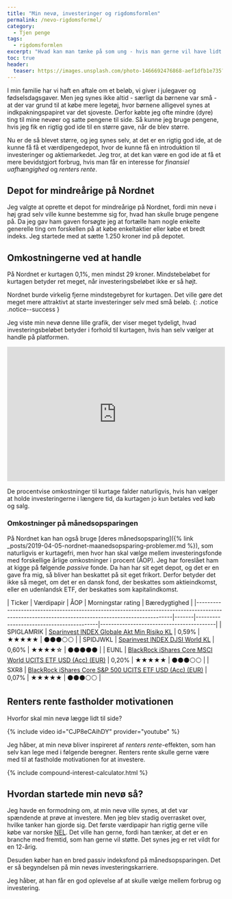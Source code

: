 ```yaml
---
title: "Min nevø, investeringer og rigdomsformlen"
permalink: /nevo-rigdomsformel/
category:
  - Tjen penge
tags:
  - rigdomsformlen
excerpt: "Hvad kan man tænke på som ung - hvis man gerne vil have lidt styr på sin økonomi?"
toc: true
header:
  teaser: https://images.unsplash.com/photo-1466692476868-aef1dfb1e735?ixlib=rb-1.2.1&ixid=eyJhcHBfaWQiOjEyMDd9&auto=format&fit=crop&w=400&q=80
---
```


I min familie har vi haft en aftale om et beløb, vi giver i julegaver og fødselsdagsgaver. Men jeg synes ikke altid - særligt da børnene var små - at der var grund til at købe mere legetøj, hvor børnene alligevel synes at indkpakningspapiret var det sjoveste. Derfor købte jeg ofte mindre (dyre) ting til mine nevøer og satte pengene til side. Så kunne jeg bruge pengene, hvis jeg fik en rigtig god ide til en større gave, når de blev større.

Nu er de så blevet større, og jeg synes selv, at det er en rigtig god ide, at de kunne få få et værdipengedepot, hvor de kunne få en introduktion til investeringer og aktiemarkedet. Jeg tror, at det kan være en god ide at få et mere bevidstgjort forbrug, hvis man får en interesse for _finansiel uafhængighed_ og _renters rente_.

## Depot for mindreårige på Nordnet

Jeg valgte at oprette et depot for mindreårige på Nordnet, fordi min nevø i høj grad selv ville kunne bestemme sig for, hvad han skulle bruge pengene på. Da jeg gav ham gaven forsøgte jeg at fortælle ham nogle enkelte generelle ting om forskellen på at købe enkeltaktier eller købe et bredt indeks. Jeg startede med at sætte 1.250 kroner ind på depotet.

## Omkostningerne ved at handle

På Nordnet er kurtagen 0,1%, men mindst 29 kroner. Mindstebeløbet for kurtagen betyder ret meget, når investeringsbeløbet ikke er så højt.

Nordnet burde virkelig fjerne mindstegebyret for kurtagen. Det ville gøre det meget mere attraktivt at starte investeringer selv med små beløb.
{: .notice .notice--success }

Jeg viste min nevø denne lille grafik, der viser meget tydeligt, hvad investeringsbeløbet betyder i forhold til kurtagen, hvis han selv vælger at handle på platformen.

<iframe width="508.5" height="314.42341500000003" seamless frameborder="0" scrolling="no" src="https://docs.google.com/spreadsheets/d/e/2PACX-1vSqNxW6PB8BToTIoezW2a0z9zGm7qdMdFjxgr_fb5v_EExpObo_urCUCOqnEtQcegAJkMe96x8SSTDa/pubchart?oid=108961363&amp;format=image"></iframe>

De procentvise omkostninger til kurtage falder naturligvis, hvis han vælger at holde investeringerne i længere tid, da kurtagen jo kun betales ved køb og salg.

### Omkostninger på månedsopsparingen

På Nordnet kan han også bruge [deres månedsopsparing]({% link _posts/2019-04-05-nordnet-maanedsopsparing-problemer.md %}), som naturligvis er kurtagefri, men hvor han skal vælge mellem investeringsfonde med forskellige årlige omkostninger i procent (ÅOP). Jeg har foreslået ham at kigge på følgende _passive_ fonde. Da han har sit eget depot, og det er en gave fra mig, så bliver han beskattet på sit eget frikort. Derfor betyder det ikke så meget, om det er en dansk fond, der beskattes som aktieindkomst, eller en udenlandsk ETF, der beskattes som kapitalindkomst.

| Ticker     | Værdipapir                                                                                                                           | ÅOP   | Morningstar rating                       | Bæredygtighed                            |
|---------------------------------------------------------------------------------------------------------------------------------------------------|-------|------------------------------------------|------------------------------------------|
| SPIGLAMRIK | [Sparinvest INDEX Globale Akt Min Risiko KL](http://www.morningstar.dk/dk/funds/snapshot/snapshot.aspx?id=F00000073J)                | 0,59% | &#x2605;&#x2605;&#x2605;&#x2605;&#x2605; | &#x26AB;&#x26AB;&#x26AB;&#x26AA;&#x26AA; |
| SPIDJWKL   | [Sparinvest INDEX DJSI World KL](http://www.morningstar.dk/dk/funds/snapshot/snapshot.aspx?id=F0GBR04IDG)                            | 0,60% | &#x2605;&#x2605;&#x2605;&#x2605;&#x2606; | &#x26AB;&#x26AB;&#x26AB;&#x26AB;&#x26AB; |
| EUNL       | [BlackRock iShares Core MSCI World UCITS ETF USD (Acc) (EUR)](http://www.morningstar.dk/dk/etf/snapshot/snapshot.aspx?id=0P0000MEHZ) | 0,20% | &#x2605;&#x2605;&#x2605;&#x2605;&#x2605; | &#x26AB;&#x26AB;&#x26AB;&#x26AA;&#x26AA; |
| SXR8       | [BlackRock iShares Core S&P 500 UCITS ETF USD (Acc) (EUR)](http://www.morningstar.dk/dk/etf/snapshot/snapshot.aspx?id=0P0000OO21)    | 0,07% | &#x2605;&#x2605;&#x2605;&#x2605;&#x2605; | &#x26AB;&#x26AB;&#x26AB;&#x26AA;&#x26AA; |

## Renters rente fastholder motivationen

Hvorfor skal min nevø lægge lidt til side?

{% include video id="CJP8eCAihDY" provider="youtube" %}

Jeg håber, at min nevø bliver inspireret af _renters rente_-effekten, som han selv kan lege med i følgende beregner. Renters rente skulle gerne være med til at fastholde motivationen for at investere.

{% include compound-interest-calculator.html %}

## Hvordan startede min nevø så?

Jeg havde en formodning om, at min nevø ville synes, at det var spændende at prøve at investere. Men jeg blev stadig overrasket over, hvilke tanker han gjorde sig. Det første værdipapir han rigtig gerne ville købe var norske [NEL](https://nelhydrogen.com/). Det ville han gerne, fordi han tænker, at det er en branche med fremtid, som han gerne vil støtte. Det synes jeg er ret vildt for en 12-årig.

Desuden køber han en bred passiv indeksfond på månedsopsparingen. Det er så begyndelsen på min nevøs investeringskarriere.

Jeg håber, at han får en god oplevelse af at skulle vælge mellem forbrug og investering.
